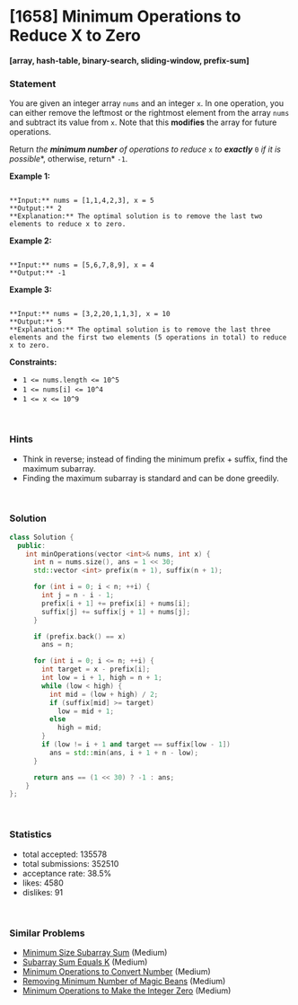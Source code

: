 # [1658] Minimum Operations to Reduce X to Zero

**[array, hash-table, binary-search, sliding-window, prefix-sum]**

### Statement

You are given an integer array `nums` and an integer `x`. In one operation, you can either remove the leftmost or the rightmost element from the array `nums` and subtract its value from `x`. Note that this **modifies** the array for future operations.

Return *the **minimum number** of operations to reduce* `x` *to **exactly*** `0` *if it is possible**, otherwise, return* `-1`.


**Example 1:**

```

**Input:** nums = [1,1,4,2,3], x = 5
**Output:** 2
**Explanation:** The optimal solution is to remove the last two elements to reduce x to zero.

```

**Example 2:**

```

**Input:** nums = [5,6,7,8,9], x = 4
**Output:** -1

```

**Example 3:**

```

**Input:** nums = [3,2,20,1,1,3], x = 10
**Output:** 5
**Explanation:** The optimal solution is to remove the last three elements and the first two elements (5 operations in total) to reduce x to zero.

```

**Constraints:**
* `1 <= nums.length <= 10^5`
* `1 <= nums[i] <= 10^4`
* `1 <= x <= 10^9`


<br />

### Hints

- Think in reverse; instead of finding the minimum prefix + suffix, find the maximum subarray.
- Finding the maximum subarray is standard and can be done greedily.

<br />

### Solution

```cpp
class Solution {
  public:
    int minOperations(vector <int>& nums, int x) {
      int n = nums.size(), ans = 1 << 30;
      std::vector <int> prefix(n + 1), suffix(n + 1);

      for (int i = 0; i < n; ++i) {
        int j = n - i - 1;
        prefix[i + 1] += prefix[i] + nums[i];
        suffix[j] += suffix[j + 1] + nums[j];
      }

      if (prefix.back() == x)
        ans = n;

      for (int i = 0; i <= n; ++i) {
        int target = x - prefix[i];
        int low = i + 1, high = n + 1;
        while (low < high) {
          int mid = (low + high) / 2;
          if (suffix[mid] >= target)
            low = mid + 1;
          else
            high = mid;
        }
        if (low != i + 1 and target == suffix[low - 1])
          ans = std::min(ans, i + 1 + n - low);
      }

      return ans == (1 << 30) ? -1 : ans;
    }
};
```

<br />

### Statistics

- total accepted: 135578
- total submissions: 352510
- acceptance rate: 38.5%
- likes: 4580
- dislikes: 91

<br />

### Similar Problems

- [Minimum Size Subarray Sum](https://leetcode.com/problems/minimum-size-subarray-sum) (Medium)
- [Subarray Sum Equals K](https://leetcode.com/problems/subarray-sum-equals-k) (Medium)
- [Minimum Operations to Convert Number](https://leetcode.com/problems/minimum-operations-to-convert-number) (Medium)
- [Removing Minimum Number of Magic Beans](https://leetcode.com/problems/removing-minimum-number-of-magic-beans) (Medium)
- [Minimum Operations to Make the Integer Zero](https://leetcode.com/problems/minimum-operations-to-make-the-integer-zero) (Medium)
